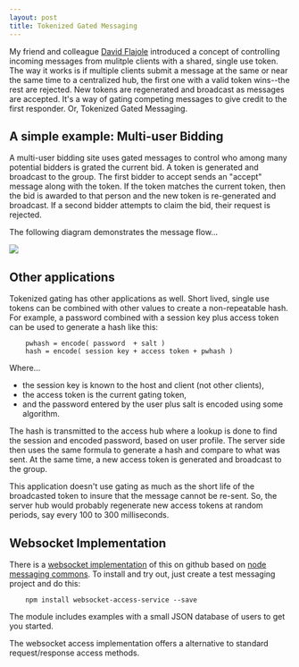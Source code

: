 ```yaml
---
layout: post
title: Tokenized Gated Messaging
---
```


My friend and colleague [David Flajole](https://www.linkedin.com/in/davidflajole) introduced a concept of controlling incoming messages from mulitple clients with a shared, single use token.  The way it works is if multiple clients submit a message at the same or near the same time to a centralized hub, the first one with a valid token wins--the rest are rejected. New tokens are regenerated and broadcast as messages are accepted.  It's a way of gating competing messages to give credit to the first responder.  Or, Tokenized Gated Messaging.

## A simple example: Multi-user Bidding

A multi-user bidding site uses gated messages to control who among many potential bidders is grated the current bid.  A token is generated and broadcast to the group. The first bidder to accept sends an "accept" message along with the token.  If the token matches the current token, then the bid is awarded to that person and the new token is re-generated and broadcast.  If a second bidder attempts to claim the bid, their request is rejected.

The following diagram demonstrates the message flow...

![]({{site.url}}/images/tokenized-gated-messages.png)

## Other applications

Tokenized gating has other applications as well.  Short lived, single use tokens can be combined with other values to create a non-repeatable hash.  For example, a password combined with a session key plus access token can be used to generate a hash like this:

~~~
	pwhash = encode( password  + salt )
	hash = encode( session key + access token + pwhash )
~~~

Where...

- the session key is known to the host and client (not other clients),
- the access token is the current gating token,
- and the password entered by the user plus salt is encoded using some algorithm.

The hash is transmitted to the access hub where a lookup is done to find the session and encoded password, based on user profile.  The server side then uses the same formula to generate a hash and compare to what was sent.  At the same time, a new access token is generated and broadcast to the group.

This application doesn't use gating as much as the short life of the broadcasted token to insure that the message cannot be re-sent.  So, the server hub would probably regenerate new access tokens at random periods, say every 100 to 300 milliseconds.


## Websocket Implementation

There is a [websocket implementation](https://github.com/darrylwest/websocket-access-service) of this on github based on [node messaging commons](https://github.com/darrylwest/node-messaging-commons).  To install and try out, just create a test messaging project and do this:

~~~
	npm install websocket-access-service --save
~~~

The module includes examples with a small JSON database of users to get you started.  

The websocket access implementation offers a alternative to standard request/response access methods.


